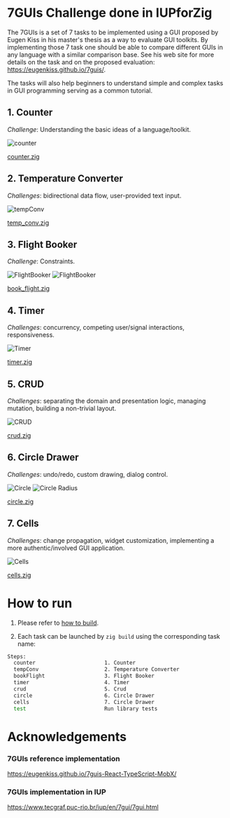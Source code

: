 # 7GUIs Challenge done in IUPforZig

The 7GUIs is a set of 7 tasks to be implemented using a GUI proposed by Eugen Kiss in his master's thesis as a way to evaluate GUI toolkits. By implementing those 7 task one should be able to compare different GUIs in any language with a similar comparison base. See his web site for more details on the task and on the proposed evaluation: https://eugenkiss.github.io/7guis/.

The tasks will also help beginners to understand simple and complex tasks in GUI programming serving as a common tutorial.

## 1. Counter

*Challenge*: Understanding the basic ideas of a language/toolkit.

![counter](assets/counter.png)

[counter.zig](counter.zig)

## 2. Temperature Converter

*Challenges*: bidirectional data flow, user-provided text input.

![tempConv](assets/temp_conv.png)

[temp_conv.zig](temp_conv.zig)

## 3. Flight Booker

*Challenge*: Constraints.

![FlightBooker](assets/flightBooker.png)
![FlightBooker](assets/flightBooker_dialog.png)

[book_flight.zig](book_flight.zig)

## 4. Timer

*Challenges*: concurrency, competing user/signal interactions, responsiveness.

![Timer](assets/timer.png)

[timer.zig](timer.zig)

## 5. CRUD

*Challenges*: separating the domain and presentation logic, managing mutation, building a non-trivial layout.

![CRUD](assets/crud.png)

[crud.zig](crud.zig)

## 6. Circle Drawer

*Challenges*: undo/redo, custom drawing, dialog control.

![Circle](assets/circle.png)
![Circle Radius](assets/circle_radius.png)

[circle.zig](circle.zig)

## 7. Cells

*Challenges*: change propagation, widget customization, implementing a more authentic/involved GUI application.

![Cells](assets/cells.png)

[cells.zig](cells.zig)

# How to run

1. Please refer to [how to build](../ReadMe.md#how-to-build).

2. Each task can be launched by `zig build` using the corresponding task name:

```sh
Steps:
  counter                      1. Counter
  tempConv                     2. Temperature Converter
  bookFlight                   3. Flight Booker
  timer                        4. Timer
  crud                         5. Crud
  circle                       6. Circle Drawer
  cells                        7. Circle Drawer
  test                         Run library tests
```

# Acknowledgements

### 7GUIs reference implementation
https://eugenkiss.github.io/7guis-React-TypeScript-MobX/

### 7GUIs implementation in IUP
https://www.tecgraf.puc-rio.br/iup/en/7gui/7gui.html
